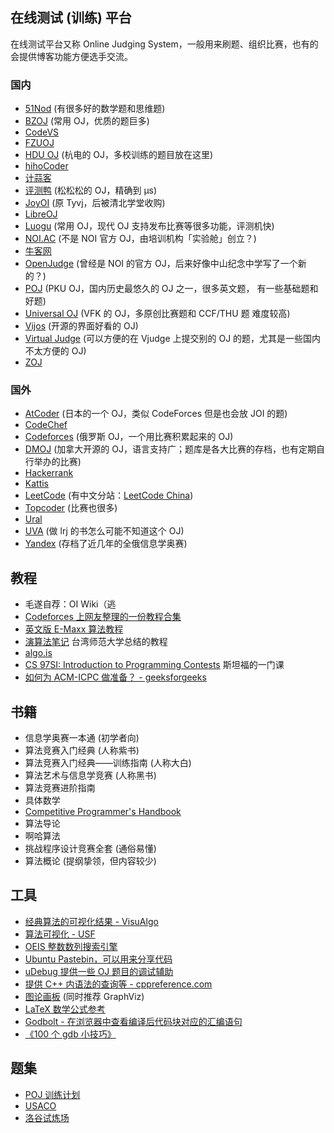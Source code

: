 ## 在线测试 (训练) 平台

在线测试平台又称 Online Judging System，一般用来刷题、组织比赛，也有的会提供博客功能方便选手交流。

### 国内
- [51Nod](https://www.51nod.com/) (有很多好的数学题和思维题)
- [BZOJ](https://www.lydsy.com/JudgeOnline/) (常用 OJ，优质的题巨多)
- [CodeVS](http://www.codevs.cn/)
- [FZUOJ](http://acm.fzu.edu.cn/)
- [HDU OJ](http://acm.hdu.edu.cn/) (杭电的 OJ，多校训练的题目放在这里)
- [hihoCoder](https://hihocoder.com/)
- [计蒜客](https://www.jisuanke.com/)
- [评测鸭](https://duck.ac/) (松松松的 OJ，精确到 μs)
- [JoyOI](http://www.joyoi.cn/) (原 Tyvj，后被清北学堂收购)
- [LibreOJ](https://loj.ac/)
- [Luogu](http://www.luogu.org/) (常用 OJ，现代 OJ 支持发布比赛等很多功能，评测机快)
- [NOI.AC](http://noi.ac/) (不是 NOI 官方 OJ，由培训机构「实验舱」创立？)
- [牛客网](https://www.nowcoder.com/)
- [OpenJudge](http://openjudge.cn/) (曾经是 NOI 的官方 OJ，后来好像中山纪念中学写了一个新的？)
- [POJ](http://poj.org/) (PKU OJ，国内历史最悠久的 OJ 之一，很多英文题， 有一些基础题和好题)
- [Universal OJ](http://uoj.ac/) (VFK 的 OJ，多原创比赛题和 CCF/THU 题 难度较高)
- [Vijos](https://vijos.org/) (开源的界面好看的 OJ)
- [Virtual Judge](https://vjudge.net/) (可以方便的在 Vjudge 上提交别的 OJ 的题，尤其是一些国内不太方便的 OJ)
- [ZOJ](http://acm.zju.edu.cn/onlinejudge/)

### 国外

- [AtCoder](https://atcoder.jp/) (日本的一个 OJ，类似 CodeForces 但是也会放 JOI 的题)
- [CodeChef](https://codechef.com/)
- [Codeforces](https://codeforces.com/) (俄罗斯 OJ，一个用比赛积累起来的 OJ)
- [DMOJ](https://dmoj.ca/) (加拿大开源的 OJ，语言支持广；题库是各大比赛的存档，也有定期自行举办的比赛)
- [Hackerrank](https://www.hackerrank.com/)
- [Kattis](https://open.kattis.com/)
- [LeetCode](https://leetcode.com/) (有中文分站：[LeetCode China](https://leetcode-cn.com/))
- [Topcoder](https://www.topcoder.com/) (比赛也很多)
- [Ural](http://acm.timus.ru/)
- [UVA](https://uva.onlinejudge.org/) (做 lrj 的书怎么可能不知道这个 OJ)
- [Yandex](https://contest.yandex.ru/) (存档了近几年的全俄信息学奥赛)

## 教程

- 毛遂自荐：OI Wiki（逃
- [Codeforces 上网友整理的一份教程合集](http://codeforces.com/blog/entry/57282)
- [英文版 E-Maxx 算法教程](https://cp-algorithms.com/)
- [演算法笔记](http://www.csie.ntnu.edu.tw/~u91029/) 台湾师范大学总结的教程
- [algo.is](https://algo.is/t-414-aflv-competitive-programming-course-2016/)
- [CS 97SI: Introduction to Programming Contests](http://web.stanford.edu/class/cs97si/) 斯坦福的一门课
- [如何为 ACM-ICPC 做准备？ - geeksforgeeks](https://www.geeksforgeeks.org/how-to-prepare-for-acm-icpc/)

## 书籍

- 信息学奥赛一本通 (初学者向)
- 算法竞赛入门经典 (人称紫书)
- 算法竞赛入门经典——训练指南 (人称大白)
- 算法艺术与信息学竞赛 (人称黑书)
- 算法竞赛进阶指南
- 具体数学
- [Competitive Programmer's Handbook](https://cses.fi/book/index.html)
- 算法导论
- 啊哈算法
- 挑战程序设计竞赛全套 (通俗易懂)
- 算法概论 (提纲挚领，但内容较少)

## 工具

- [经典算法的可视化结果 - VisuAlgo](https://visualgo.net/en)
- [算法可视化 - USF](https://www.cs.usfca.edu/~galles/visualization/)
- [OEIS 整数数列搜索引擎](https://oeis.org)
- [Ubuntu Pastebin，可以用来分享代码](https://paste.ubuntu.com)
- [uDebug 提供一些 OJ 题目的调试辅助](https://www.udebug.com)
- [提供 C++ 内语法的查询等 - cppreference.com](https://zh.cppreference.com/w/)
- [图论画板](https://csacademy.com/app/graph_editor/) (同时推荐 GraphViz)
- [LaTeX 数学公式参考](http://www.mohu.org/info/symbols/symbols.htm)
- [Godbolt - 在浏览器中查看编译后代码块对应的汇编语句](https://godbolt.org/)
- [《100 个 gdb 小技巧》](https://github.com/hellogcc/100-gdb-tips)

## 题集

- [POJ 训练计划](http://blog.csdn.net/skywalkert/article/details/46594541)
- [USACO](http://train.usaco.org/usacogate)
- [洛谷试炼场](https://www.luogu.org/training/mainpage)
